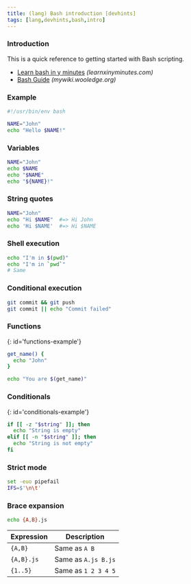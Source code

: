 ```yaml
---
title: (lang) Bash introduction [devhints]
tags: [lang,devhints,bash,intro]
---
```


### Introduction

This is a quick reference to getting started with Bash scripting.

- [Learn bash in y minutes](https://learnxinyminutes.com/docs/bash/) _(learnxinyminutes.com)_
- [Bash Guide](http://mywiki.wooledge.org/BashGuide) _(mywiki.wooledge.org)_

### Example

```sh
#!/usr/bin/env bash

NAME="John"
echo "Hello $NAME!"
```

### Variables

```sh
NAME="John"
echo $NAME
echo "$NAME"
echo "${NAME}!"
```

### String quotes

```sh
NAME="John"
echo "Hi $NAME"  #=> Hi John
echo 'Hi $NAME'  #=> Hi $NAME
```

### Shell execution

```sh
echo "I'm in $(pwd)"
echo "I'm in `pwd`"
# Same
```


### Conditional execution

```sh
git commit && git push
git commit || echo "Commit failed"
```

### Functions
{: id='functions-example'}

```sh
get_name() {
  echo "John"
}

echo "You are $(get_name)"
```


### Conditionals
{: id='conditionals-example'}

```sh
if [[ -z "$string" ]]; then
  echo "String is empty"
elif [[ -n "$string" ]]; then
  echo "String is not empty"
fi
```


### Strict mode

```sh
set -euo pipefail
IFS=$'\n\t'
```


### Brace expansion

```sh
echo {A,B}.js
```

| Expression | Description         |
| ---------- | ------------------- |
| `{A,B}`    | Same as `A B`       |
| `{A,B}.js` | Same as `A.js B.js` |
| `{1..5}`   | Same as `1 2 3 4 5` |
